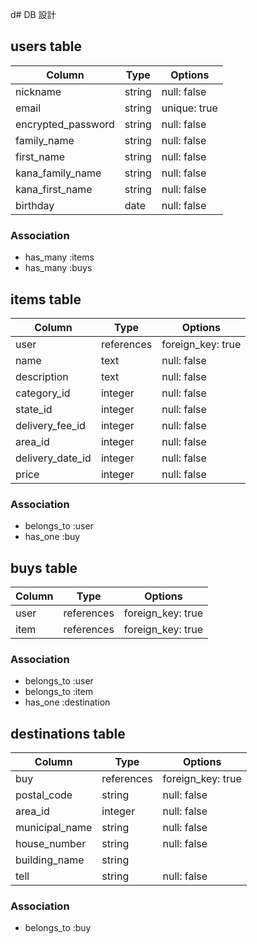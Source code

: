 d# DB 設計

## users table

| Column             | Type   | Options      |
|--------------------|--------|--------------|
| nickname           | string | null: false  |
| email              | string | unique: true |
| encrypted_password | string | null: false  |
| family_name        | string | null: false  |
| first_name         | string | null: false  |
| kana_family_name   | string | null: false  |
| kana_first_name    | string | null: false  |
| birthday           | date   | null: false  |

### Association

* has_many :items
* has_many :buys

## items table

| Column           | Type       | Options           |
|------------------|------------|-------------------|
| user             | references | foreign_key: true |
| name             | text       | null: false       |
| description      | text       | null: false       |
| category_id      | integer    | null: false       |
| state_id         | integer    | null: false       |
| delivery_fee_id  | integer    | null: false       |
| area_id          | integer    | null: false       |
| delivery_date_id | integer    | null: false       |
| price            | integer    | null: false       |

### Association

* belongs_to :user
* has_one :buy

## buys table

| Column  | Type       | Options           |
|---------|------------|-------------------|
| user    | references | foreign_key: true |
| item    | references | foreign_key: true |

### Association

* belongs_to :user
* belongs_to :item
* has_one :destination

## destinations table

| Column           | Type       | Options           |
|------------------|------------|-------------------|
| buy              | references | foreign_key: true |
| postal_code      | string     | null: false       |
| area_id          | integer    | null: false       |
| municipal_name   | string     | null: false       |
| house_number     | string     | null: false       |
| building_name    | string     |                   |
| tell             | string     | null: false       |

### Association

* belongs_to :buy
